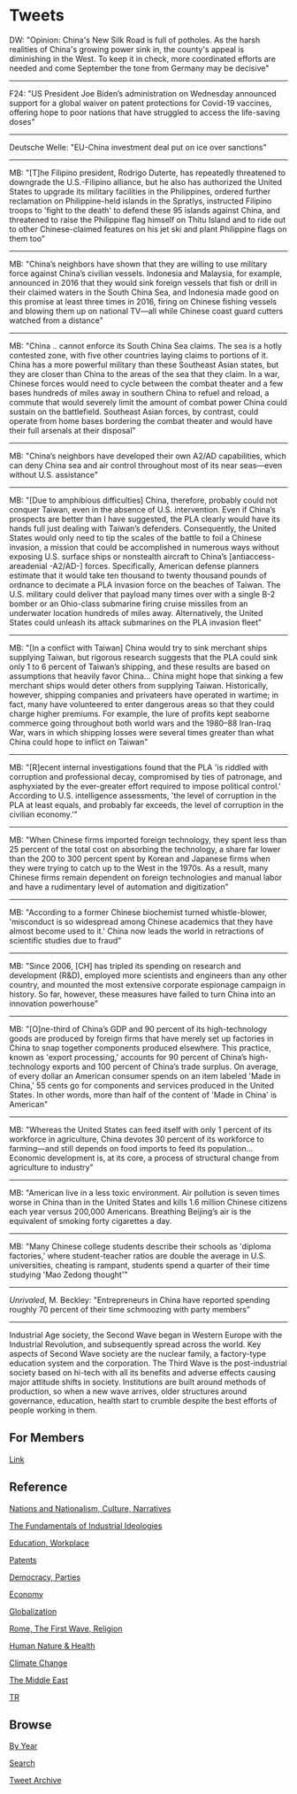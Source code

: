 # Tweets

DW: "Opinion: China's New Silk Road is full of potholes. As the harsh
realities of China's growing power sink in, the county's appeal is
diminishing in the West. To keep it in check, more coordinated efforts
are needed and come September the tone from Germany may be decisive"

---

F24: "US President Joe Biden’s administration on Wednesday announced
support for a global waiver on patent protections for Covid-19
vaccines, offering hope to poor nations that have struggled to access
the life-saving doses"

---

Deutsche Welle: "EU-China investment deal put on ice over sanctions"

---

MB: "[T]he Filipino president, Rodrigo Duterte, has repeatedly
threatened to downgrade the U.S.-Filipino alliance, but he also has
authorized the United States to upgrade its military facilities in the
Philippines, ordered further reclamation on Philippine-held islands in
the Spratlys, instructed Filipino troops to 'fight to the death' to
defend these 95 ​islands against China, and threatened to raise the
Philippine flag himself on Thitu Island and to ride out to other
Chinese-claimed features on his jet ski and plant Philippine flags on
them too"

---

MB: "China’s neighbors have shown that they are willing to use
military force against China’s civilian vessels. Indonesia and
Malaysia, for example, announced in 2016 that they would sink foreign
vessels that fish or drill in their claimed waters in the South China
Sea, and Indonesia made good on this promise at least three times in
2016, firing on Chinese fishing vessels and blowing them up on
national TV—all while Chinese coast guard cutters watched from a
distance"

---

MB: "China .. cannot enforce its South China Sea claims. The sea is a
hotly contested zone, with five other countries laying claims to
portions of ​it. China has a more powerful military than these
Southeast Asian states, but they are closer than China to the areas of
the sea that they claim. In a war, Chinese forces would need to cycle
between the combat theater and a few bases hundreds of miles away in
southern China to refuel and reload, a commute that would severely
limit the amount of combat power China could sustain on the
battlefield. Southeast Asian forces, by contrast, could operate from
home bases bordering the combat theater and would have their full
arsenals at their disposal"

---

MB: "China’s neighbors have developed their own A2/AD capabilities,
which can deny China sea and air control throughout most of its near
seas—even without U.S. assistance"

---

MB: "[Due to amphibious difficulties] China, therefore, probably could
not conquer Taiwan, even in the absence of U.S. intervention. Even if
China’s prospects are better than I have suggested, the PLA clearly
would have its hands full just dealing with Taiwan’s defenders.
Consequently, the United States would only need to tip the scales of
the battle to foil a Chinese invasion, a mission that could be
accomplished in numerous ways without exposing U.S. surface ships or
nonstealth aircraft to China’s [antiaccess-areadenial -A2/AD-] forces.
Specifically, American defense planners estimate that it would take
ten thousand to twenty thousand pounds of ordnance to decimate a PLA
invasion force on the beaches of Taiwan. The U.S. military could
deliver that payload many times over with a single B-2 bomber or an
Ohio-class submarine firing cruise missiles from an underwater
location hundreds of miles away. Alternatively, the United States
could unleash its attack submarines on the PLA invasion fleet"

---

MB: "[In a conflict with Taiwan] China would try to sink merchant
ships supplying Taiwan, but rigorous research suggests that the PLA
could sink only 1 to 6 percent of Taiwan’s shipping, and these results
are based on assumptions that heavily favor China... China might hope
that sinking a few merchant ships would deter others from supplying
Taiwan. Historically, however, shipping companies and privateers have
operated in wartime; in fact, many have volunteered to enter dangerous
areas so that they could charge higher premiums. For example, the lure
of profits kept seaborne commerce going throughout both world wars and
the 1980–88 Iran-Iraq War, wars in which shipping losses were several
times greater than what China could hope to inflict on Taiwan"

---

MB: "[R]ecent internal investigations found that the PLA 'is riddled
with corruption and professional decay, compromised by ties of
patronage, and asphyxiated by the ever-greater effort required to
impose political control.' According to U.S. intelligence assessments,
'the level of corruption in the PLA at least equals, and probably far
exceeds, the level of corruption in the civilian economy.'"

---

MB: "When Chinese firms imported foreign technology, they spent less
than 25 percent of the total cost on absorbing the technology, a share
far lower than the 200 to 300 percent spent by Korean and Japanese
firms when they were trying to catch up to the West in the 1970s. As a
result, many Chinese firms remain dependent on foreign technologies
and manual labor and have a rudimentary level of automation and
digitization"

---

MB: "According to a former Chinese biochemist turned whistle-blower,
'misconduct is so widespread among Chinese academics that they have
almost become used to it.' China now leads the world in retractions of
scientific studies due to fraud"

---

MB: "Since 2006, [CH] has tripled its spending on research and
development (R&D), employed more scientists and engineers than any
other country, and mounted the most extensive corporate espionage
campaign in history. So far, however, these measures have failed to
turn China into an innovation powerhouse"

---

MB: "[O]ne-third of China’s GDP and 90 percent of its high-technology
goods are produced by foreign firms that have merely set up factories
in China to snap together components produced elsewhere. This
practice, known as 'export processing,' accounts for 90 percent of
China’s high-technology exports and 100 percent of China’s trade
surplus. On average, of every dollar an American consumer spends on an
item labeled 'Made in China,' 55 cents go for components and services
produced in the United States. In other words, more than half of the
content of 'Made in China' is American"

---

MB: "Whereas the United States can feed itself with only 1 percent of
its workforce in agriculture, China devotes 30 percent of its
workforce to farming—and still depends on food imports to feed its
population... Economic development is, at its core, a process of
structural change from agriculture to industry"

---

MB: "American live in a less toxic environment. Air pollution is seven
times worse in China than in the United States and kills 1.6 million
Chinese citizens each year versus 200,000 Americans. Breathing
Beijing’s air is the equivalent of smoking forty cigarettes a day.

---

MB: "Many Chinese college students describe their schools as 'diploma
factories,' where student-teacher ratios are double the average in
U.S. universities, cheating is rampant, students spend a quarter of
their time studying 'Mao Zedong thought'"

---

*Unrivaled*, M. Beckley: "Entrepreneurs in China have reported
spending roughly 70 percent of their time schmoozing with party
members"

---

Industrial Age society, the Second Wave began in Western Europe with
the Industrial Revolution, and subsequently spread across the
world. Key aspects of Second Wave society are the nuclear family, a
factory-type education system and the corporation. The Third Wave is
the post-industrial society based on hi-tech with all its benefits and
adverse effects causing major attitude shifts in society. Institutions
are built around methods of production, so when a new wave arrives,
older structures around governance, education, health start to crumble
despite the best efforts of people working in them.

## For Members

[Link](https://thirdwave-members.herokuapp.com)

## Reference

[Nations and Nationalism, Culture, Narratives](/2013/02/nations-and-nationalism.md)

[The Fundamentals of Industrial Ideologies](/2011/04/fundamentals-of-industrial-ideologies.md)

[Education, Workplace](2017/09/education-workplace.md)

[Patents](/2018/09/patents.md)

[Democracy, Parties](/2016/11/democracy.md)

[Economy](/2018/05/economy.md)

[Globalization](/2018/09/globalization.md)

[Rome, The First Wave, Religion](/2017/12/rome.md)

[Human Nature & Health](/2020/07/human-nature.md)

[Climate Change](/2018/12/climate.md)

[The Middle East](/2019/07/middleeast.md)

[TR](../tr)

## Browse

[By Year](years.md)

[Search](search.html)

[Tweet Archive](/tweets/README.md)


